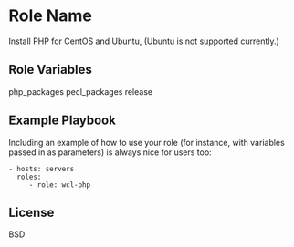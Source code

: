 Role Name
=========

Install PHP for CentOS and Ubuntu, (Ubuntu is not supported currently.)

Role Variables
--------------

php_packages
pecl_packages
release

Example Playbook
----------------

Including an example of how to use your role (for instance, with variables passed in as parameters) is always nice for users too:

    - hosts: servers
      roles:
         - role: wcl-php

License
-------

BSD
